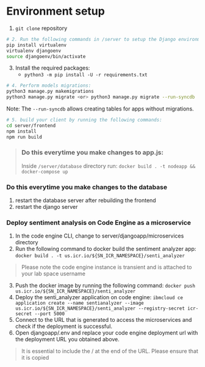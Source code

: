# Environment setup
1. `git clone` repository
```bash
# 2. Run the following commands in /server to setup the Django environment:
pip install virtualenv
virtualenv djangoenv
source djangoenv/bin/activate
```
3. Install the required packages:
	- `python3 -m pip install -U -r requirements.txt`
```bash
# 4. Perform models migrations:
python3 manage.py makemigrations
python3 manage.py migrate <or> python3 manage.py migrate --run-syncdb
```
Note: The `--run-syncdb` allows creating tables for apps without migrations.  

```bash
# 5. build your client by running the following commands:
cd server/frontend
npm install
npm run build
```
> ### Do this everytime you make changes to app.js:
>Inside `/server/database` directory run: `docker build . -t nodeapp && docker-compose up`

### Do this everytime you make changes to the database
1. restart the database server after rebuilding the frontend
2. restart the django server

### Deploy sentiment analysis on Code Engine as a microservice
1. In the code engine CLI, change to server/djangoapp/microservices directory
2. Run the following command to docker build the sentiment analyzer app: `docker build . -t us.icr.io/${SN_ICR_NAMESPACE}/senti_analyzer`
>Please note the code engine instance is transient and is attached to your lab space username
3. Push the docker image by running the following command: `docker push us.icr.io/${SN_ICR_NAMESPACE}/senti_analyzer`
4. Deploy the senti_analyzer application on code engine: `ibmcloud ce application create --name sentianalyzer --image us.icr.io/${SN_ICR_NAMESPACE}/senti_analyzer --registry-secret icr-secret --port 5000`
5. Connect to the URL that is generated to access the microservices and check if the deployment is successful.
6. Open djangoapp/.env and replace your code engine deployment url with the deployment URL you obtained above.
>It is essential to include the / at the end of the URL. Please ensure that it is copied
